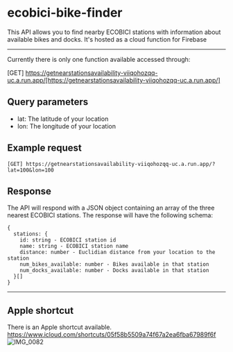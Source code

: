 # ecobici-bike-finder
This API allows you to find nearby ECOBICI stations with information about available bikes and docks. It's hosted as a cloud function for Firebase

---
Currently there is only one function available accessed through:

[GET] https://getnearstationsavailability-viiqohozqq-uc.a.run.app/[https://getnearstationsavailability-viiqohozqq-uc.a.run.app/]

## Query parameters
- lat: The latitude of your location
- lon: The longitude of your location

## Example request
`[GET] https://getnearstationsavailability-viiqohozqq-uc.a.run.app/?lat=100&lon=100`

## Response
The API will respond with a JSON object containing an array of the three nearest ECOBICI stations. The response will have the following schema:
```
{
  stations: {
    id: string - ECOBICI station id
    name: string - ECOBICI station name
    distance: number - Euclidian distance from your location to the station
    num_bikes_available: number - Bikes available in that station
    num_docks_available: number - Docks available in that station
  }[]
}
```

---
## Apple shortcut
There is an Apple shortcut available.
https://www.icloud.com/shortcuts/05f58b5509a74f67a2ea6fba67989f6f
![IMG_0082](https://github.com/CarlosLecval/ecobici-bike-finder/assets/61945879/e2ac36e0-dd7f-4f9a-a186-d3553167aa6b)

